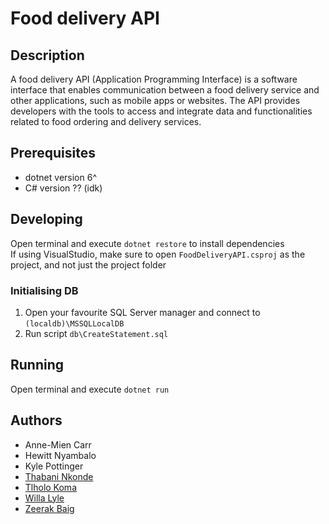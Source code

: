 # Food delivery API

## Description
A food delivery API (Application Programming Interface) is a software interface that enables communication between a food delivery service and other applications, such as mobile apps or websites. The API provides developers with the tools to access and integrate data and functionalities related to food ordering and delivery services.

## Prerequisites
* dotnet version 6^
* C# version ?? (idk)

## Developing
Open terminal and execute `dotnet restore` to install dependencies <br/>
If using VisualStudio, make sure to open `FoodDeliveryAPI.csproj` as the project, and not just the project folder

### Initialising DB
1. Open your favourite SQL Server manager and connect to `(localdb)\MSSQLLocalDB` 
2. Run script `db\CreateStatement.sql`

## Running
Open terminal and execute `dotnet run`

## Authors
* Anne-Mien Carr
* Hewitt Nyambalo
* Kyle Pottinger
* [Thabani Nkonde](https://github.com/thabaniBBD2712)
* [Tlholo Koma](https://github.com/Tlholo-Koma)
* [Willa Lyle](https://github.com/willacharlotte)
* [Zeerak Baig](https://github.com/ZeerakBaig-BBD)